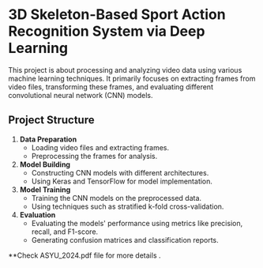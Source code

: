 # 3D Skeleton-Based Sport Action Recognition System via Deep Learning
This project is about processing and analyzing video data using various machine learning techniques. It primarily focuses on extracting frames from video files, transforming these frames, and evaluating different convolutional neural network (CNN) models.

## Project Structure
1. **Data Preparation**
    - Loading video files and extracting frames.
    - Preprocessing the frames for analysis.
2. **Model Building**
    - Constructing CNN models with different architectures.
    - Using Keras and TensorFlow for model implementation.
3. **Model Training**
    - Training the CNN models on the preprocessed data.
    - Using techniques such as stratified k-fold cross-validation.
4. **Evaluation**
    - Evaluating the models' performance using metrics like precision, recall, and F1-score.
    - Generating confusion matrices and classification reports.
  
**Check ASYU_2024.pdf file for more details .

